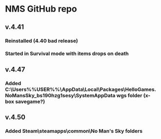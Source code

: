 # NMS GitHub repo

## v.4.41
### Reinstalled (4.40 bad release)
### Started in Survival mode with items drops on death

## v.4.47
### Added C:\Users\%%USER%%\AppData\Local\Packages\HelloGames.NoMansSky_bs190hzg1sesy\SystemAppData wgs folder (x-box savegame?)

## v.4.50
### Added Steam\steamapps\common\No Man's Sky folders